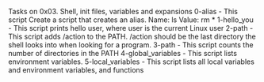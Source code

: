 Tasks on 0x03. Shell, init files, variables and expansions
0-alias - This script Create a script that creates an alias.
	Name: ls
	Value: rm *
1-hello_you - This script  prints hello user, where user is the current Linux user
2-path - This script adds /action to the PATH. /action should be the last directory the shell looks into when looking for a program.
3-path - This script counts the number of directories in the PATH
4-global_variables - This script lists environment variables.
5-local_variables - This script lists all local variables and environment variables, and functions
